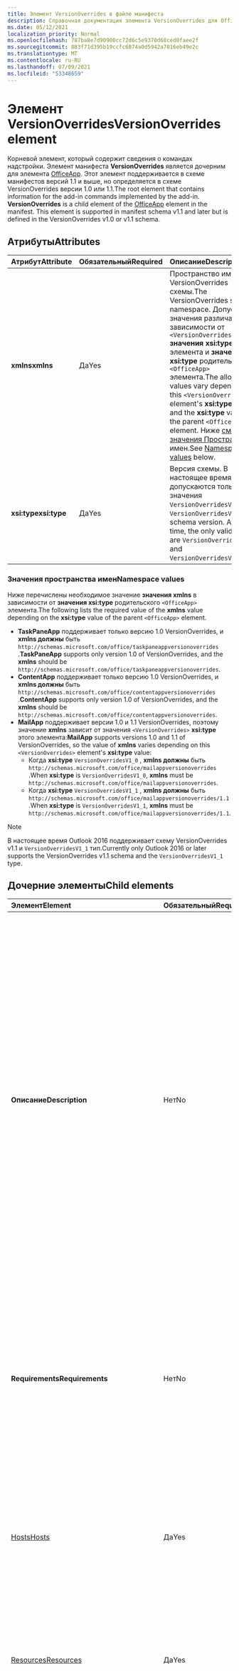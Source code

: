 ```yaml
---
title: Элемент VersionOverrides в файле манифеста
description: Справочная документация элемента VersionOverrides для Office файлов манифеста надстройок (XML).
ms.date: 05/12/2021
localization_priority: Normal
ms.openlocfilehash: 787ba8e7d90900cc72d6c5e9370d68ced0faee2f
ms.sourcegitcommit: 883f71d395b19ccfc6874a0d5942a7016eb49e2c
ms.translationtype: MT
ms.contentlocale: ru-RU
ms.lasthandoff: 07/09/2021
ms.locfileid: "53348659"
---
```

# <a name="versionoverrides-element"></a><span data-ttu-id="d7594-103">Элемент VersionOverrides</span><span class="sxs-lookup"><span data-stu-id="d7594-103">VersionOverrides element</span></span>

<span data-ttu-id="d7594-p101">Корневой элемент, который содержит сведения о командах надстройки. Элемент манифеста **VersionOverrides** является дочерним для элемента [OfficeApp](officeapp.md). Этот элемент поддерживается в схеме манифестов версий 1.1 и выше, но определяется в схеме VersionOverrides версии 1.0 или 1.1.</span><span class="sxs-lookup"><span data-stu-id="d7594-p101">The root element that contains information for the add-in commands implemented by the add-in. **VersionOverrides** is a child element of the [OfficeApp](officeapp.md) element in the manifest. This element is supported in manifest schema v1.1 and later but is defined in the VersionOverrides v1.0 or v1.1 schema.</span></span>

## <a name="attributes"></a><span data-ttu-id="d7594-107">Атрибуты</span><span class="sxs-lookup"><span data-stu-id="d7594-107">Attributes</span></span>

|  <span data-ttu-id="d7594-108">Атрибут</span><span class="sxs-lookup"><span data-stu-id="d7594-108">Attribute</span></span>  |  <span data-ttu-id="d7594-109">Обязательный</span><span class="sxs-lookup"><span data-stu-id="d7594-109">Required</span></span>  |  <span data-ttu-id="d7594-110">Описание</span><span class="sxs-lookup"><span data-stu-id="d7594-110">Description</span></span>  |
|:-----|:-----|:-----|
|  <span data-ttu-id="d7594-111">**xmlns**</span><span class="sxs-lookup"><span data-stu-id="d7594-111">**xmlns**</span></span>       |  <span data-ttu-id="d7594-112">Да</span><span class="sxs-lookup"><span data-stu-id="d7594-112">Yes</span></span>  |  <span data-ttu-id="d7594-113">Пространство имен VersionOverrides схемы.</span><span class="sxs-lookup"><span data-stu-id="d7594-113">The VersionOverrides schema namespace.</span></span> <span data-ttu-id="d7594-114">Допустимые значения различаются в зависимости от `<VersionOverrides>` **значения xsi:type** этого элемента и **значения xsi:type** родительского `<OfficeApp>` элемента.</span><span class="sxs-lookup"><span data-stu-id="d7594-114">The allowed values vary depending on  this `<VersionOverrides>` element's **xsi:type** value and the **xsi:type** value of the parent `<OfficeApp>` element.</span></span> <span data-ttu-id="d7594-115">Ниже [см. значения Пространства](#namespace-values) имен.</span><span class="sxs-lookup"><span data-stu-id="d7594-115">See [Namespace values](#namespace-values) below.</span></span>|
|  <span data-ttu-id="d7594-116">**xsi:type**</span><span class="sxs-lookup"><span data-stu-id="d7594-116">**xsi:type**</span></span>  |  <span data-ttu-id="d7594-117">Да</span><span class="sxs-lookup"><span data-stu-id="d7594-117">Yes</span></span>  | <span data-ttu-id="d7594-p103">Версия схемы. В настоящее время допускаются только значения `VersionOverridesV1_0` и `VersionOverridesV1_1`.</span><span class="sxs-lookup"><span data-stu-id="d7594-p103">The schema version. At this time, the only valid values are `VersionOverridesV1_0` and `VersionOverridesV1_1`.</span></span> |

### <a name="namespace-values"></a><span data-ttu-id="d7594-120">Значения пространства имен</span><span class="sxs-lookup"><span data-stu-id="d7594-120">Namespace values</span></span>

<span data-ttu-id="d7594-121">Ниже перечислены необходимое значение **значения xmlns** в зависимости от **значения xsi:type** родительского `<OfficeApp>` элемента.</span><span class="sxs-lookup"><span data-stu-id="d7594-121">The following lists the required value of the **xmlns** value depending on the **xsi:type** value of the parent `<OfficeApp>` element.</span></span>

- <span data-ttu-id="d7594-122">**TaskPaneApp** поддерживает только версию 1.0 VersionOverrides, и **xmlns должны** быть `http://schemas.microsoft.com/office/taskpaneappversionoverrides` .</span><span class="sxs-lookup"><span data-stu-id="d7594-122">**TaskPaneApp** supports only version 1.0 of VersionOverrides, and the **xmlns** should be `http://schemas.microsoft.com/office/taskpaneappversionoverrides`.</span></span>
- <span data-ttu-id="d7594-123">**ContentApp** поддерживает только версию 1.0 VersionOverrides, и **xmlns должны** быть `http://schemas.microsoft.com/office/contentappversionoverrides` .</span><span class="sxs-lookup"><span data-stu-id="d7594-123">**ContentApp** supports only version 1.0 of VersionOverrides, and the **xmlns** should be `http://schemas.microsoft.com/office/contentappversionoverrides`.</span></span>
- <span data-ttu-id="d7594-124">**MailApp** поддерживает версии 1.0 и 1.1 VersionOverrides, поэтому значение **xmlns** зависит от значения `<VersionOverrides>` **xsi:type** этого элемента:</span><span class="sxs-lookup"><span data-stu-id="d7594-124">**MailApp** supports versions 1.0 and 1.1 of VersionOverrides, so the value of **xmlns** varies depending on this `<VersionOverrides>` element's **xsi:type** value:</span></span>
    - <span data-ttu-id="d7594-125">Когда **xsi:type** `VersionOverridesV1_0` , **xmlns должны** быть `http://schemas.microsoft.com/office/mailappversionoverrides` .</span><span class="sxs-lookup"><span data-stu-id="d7594-125">When **xsi:type** is `VersionOverridesV1_0`, **xmlns** must be `http://schemas.microsoft.com/office/mailappversionoverrides`.</span></span>
    - <span data-ttu-id="d7594-126">Когда **xsi:type** `VersionOverridesV1_1` , **xmlns должны** быть `http://schemas.microsoft.com/office/mailappversionoverrides/1.1` .</span><span class="sxs-lookup"><span data-stu-id="d7594-126">When **xsi:type** is `VersionOverridesV1_1`, **xmlns** must be `http://schemas.microsoft.com/office/mailappversionoverrides/1.1`.</span></span>

> [!NOTE]
> <span data-ttu-id="d7594-127">В настоящее время Outlook 2016 поддерживает схему VersionOverrides v1.1 и `VersionOverridesV1_1` тип.</span><span class="sxs-lookup"><span data-stu-id="d7594-127">Currently only Outlook 2016 or later supports the VersionOverrides v1.1 schema and the `VersionOverridesV1_1` type.</span></span>

## <a name="child-elements"></a><span data-ttu-id="d7594-128">Дочерние элементы</span><span class="sxs-lookup"><span data-stu-id="d7594-128">Child elements</span></span>

|  <span data-ttu-id="d7594-129">Элемент</span><span class="sxs-lookup"><span data-stu-id="d7594-129">Element</span></span> |  <span data-ttu-id="d7594-130">Обязательный</span><span class="sxs-lookup"><span data-stu-id="d7594-130">Required</span></span>  |  <span data-ttu-id="d7594-131">Описание</span><span class="sxs-lookup"><span data-stu-id="d7594-131">Description</span></span>  |
|:-----|:-----|:-----|
|  <span data-ttu-id="d7594-132">**Описание**</span><span class="sxs-lookup"><span data-stu-id="d7594-132">**Description**</span></span>    |  <span data-ttu-id="d7594-133">Нет</span><span class="sxs-lookup"><span data-stu-id="d7594-133">No</span></span>   |  <span data-ttu-id="d7594-134">Описывает надстройку.</span><span class="sxs-lookup"><span data-stu-id="d7594-134">Describes the add-in.</span></span> <span data-ttu-id="d7594-135">Переопределяет элемент `Description` в любой родительской части манифеста.</span><span class="sxs-lookup"><span data-stu-id="d7594-135">This overrides the `Description` element in any parent portion of the manifest.</span></span> <span data-ttu-id="d7594-136">Текст описания содержится в дочернем элементе **LongString**, включенном в элемент [Resources](resources.md).</span><span class="sxs-lookup"><span data-stu-id="d7594-136">The text of the description is contained in a child element of the **LongString** element contained in the [Resources](resources.md) element.</span></span> <span data-ttu-id="d7594-137">Атрибут элемента Description может быть не более 32 символов и за набором значения атрибута `resid`  `id` `String` элемента, содержаного текст.</span><span class="sxs-lookup"><span data-stu-id="d7594-137">The `resid` attribute of the **Description** element can be no more than 32 characters and is set to the value of the `id` attribute of the `String` element that contains the text.</span></span>|
|  <span data-ttu-id="d7594-138">**Requirements**</span><span class="sxs-lookup"><span data-stu-id="d7594-138">**Requirements**</span></span>  |  <span data-ttu-id="d7594-139">Нет</span><span class="sxs-lookup"><span data-stu-id="d7594-139">No</span></span>   |  <span data-ttu-id="d7594-p105">Задает минимальные набор требований и версию библиотеки Office.js, необходимые надстройке. Переопределяет элемент `Requirements` в родительской части манифеста.</span><span class="sxs-lookup"><span data-stu-id="d7594-p105">Specifies the minimum requirement set and version of Office.js that the add-in requires. This overrides the  `Requirements` element in the parent portion of the manifest.</span></span>|
|  [<span data-ttu-id="d7594-142">Hosts</span><span class="sxs-lookup"><span data-stu-id="d7594-142">Hosts</span></span>](hosts.md)                |  <span data-ttu-id="d7594-143">Да</span><span class="sxs-lookup"><span data-stu-id="d7594-143">Yes</span></span>  |  <span data-ttu-id="d7594-144">Указывает коллекцию Office приложений.</span><span class="sxs-lookup"><span data-stu-id="d7594-144">Specifies a collection of Office applications.</span></span> <span data-ttu-id="d7594-145">Элемент Child Hosts переопределяет элемент Hosts в родительской части манифеста.</span><span class="sxs-lookup"><span data-stu-id="d7594-145">The child Hosts element overrides the Hosts element in the parent portion of the manifest.</span></span>  |
|  [<span data-ttu-id="d7594-146">Resources</span><span class="sxs-lookup"><span data-stu-id="d7594-146">Resources</span></span>](resources.md)    |  <span data-ttu-id="d7594-147">Да</span><span class="sxs-lookup"><span data-stu-id="d7594-147">Yes</span></span>  | <span data-ttu-id="d7594-148">Определяет коллекцию ресурсов (строк, URL-адресов и изображений), на которые ссылаются другие элементы манифеста.</span><span class="sxs-lookup"><span data-stu-id="d7594-148">Defines a collection of resources (strings, URLs, and images) that other manifest elements reference.</span></span>|
|  [<span data-ttu-id="d7594-149">EquivalentAddins</span><span class="sxs-lookup"><span data-stu-id="d7594-149">EquivalentAddins</span></span>](equivalentaddins.md)    |  <span data-ttu-id="d7594-150">Нет</span><span class="sxs-lookup"><span data-stu-id="d7594-150">No</span></span>  | <span data-ttu-id="d7594-151">Указывает родной (COM/XLL) надстройки, эквивалентные веб-надстройки.</span><span class="sxs-lookup"><span data-stu-id="d7594-151">Specifies the native (COM/XLL) add-ins that are equivalent to the web add-in.</span></span> <span data-ttu-id="d7594-152">Веб-надстройка не активируется, если установлена эквивалентная родной надстройка.</span><span class="sxs-lookup"><span data-stu-id="d7594-152">The web add-in is not activated if an equivalent native add-in is installed.</span></span>|
|  <span data-ttu-id="d7594-153">**VersionOverrides**</span><span class="sxs-lookup"><span data-stu-id="d7594-153">**VersionOverrides**</span></span>    |  <span data-ttu-id="d7594-154">Нет</span><span class="sxs-lookup"><span data-stu-id="d7594-154">No</span></span>  | <span data-ttu-id="d7594-p108">Определяет команды надстроек в новой версии схемы. Подробные сведения см. в разделе [Реализация нескольких версий](#implementing-multiple-versions).</span><span class="sxs-lookup"><span data-stu-id="d7594-p108">Defines add-in commands under a newer schema version. See [Implementing multiple versions](#implementing-multiple-versions) for details.</span></span> |
|  [<span data-ttu-id="d7594-157">WebApplicationInfo</span><span class="sxs-lookup"><span data-stu-id="d7594-157">WebApplicationInfo</span></span>](webapplicationinfo.md)    |  <span data-ttu-id="d7594-158">Нет</span><span class="sxs-lookup"><span data-stu-id="d7594-158">No</span></span>  | <span data-ttu-id="d7594-159">Указывает сведения о регистрации надстройки с защищенными эмитентами маркеров, такими как Azure Active Directory V2.0.</span><span class="sxs-lookup"><span data-stu-id="d7594-159">Specifies details about the add-in's registration with secure token issuers, such as Azure Active Directory V2.0.</span></span> |
|  [<span data-ttu-id="d7594-160">ExtendedPermissions</span><span class="sxs-lookup"><span data-stu-id="d7594-160">ExtendedPermissions</span></span>](extendedpermissions.md) |  <span data-ttu-id="d7594-161">Нет</span><span class="sxs-lookup"><span data-stu-id="d7594-161">No</span></span>  |  <span data-ttu-id="d7594-162">Указывает коллекцию расширенных разрешений.</span><span class="sxs-lookup"><span data-stu-id="d7594-162">Specifies a collection of extended permissions.</span></span> |

### <a name="versionoverrides-example"></a><span data-ttu-id="d7594-163">Пример VersionOverrides</span><span class="sxs-lookup"><span data-stu-id="d7594-163">VersionOverrides example</span></span>

<span data-ttu-id="d7594-164">Ниже приводится пример типичного элемента, включая некоторые детские элементы, которые не требуются, но `<VersionOverrides>` обычно используются.</span><span class="sxs-lookup"><span data-stu-id="d7594-164">The following is an example of a typical `<VersionOverrides>` element, including some child elements that are not required but are typically used.</span></span>

```xml
<OfficeApp ... xsi:type="MailApp">
...
  <VersionOverrides xmlns="http://schemas.microsoft.com/office/mailappversionoverrides" xsi:type="VersionOverridesV1_0">
    <Description resid="residDescription" />
    <Requirements>
      <!-- add information on requirements -->
    </Requirements>
    <Hosts>
      <Host xsi:type="MailHost">
        <!-- add information on form factors -->
      </Host>
    </Hosts>
    <Resources>
      <!-- add information on resources -->
    </Resources>
  </VersionOverrides>
...
</OfficeApp>
```

## <a name="implementing-multiple-versions"></a><span data-ttu-id="d7594-165">Реализация нескольких версий</span><span class="sxs-lookup"><span data-stu-id="d7594-165">Implementing multiple versions</span></span>

<span data-ttu-id="d7594-p109">В манифесте может быть реализовано несколько версий элемента `VersionOverrides`, которые поддерживают различные версии схемы VersionOverrides. Это можно сделать, чтобы поддерживать новые функции в новой схеме, по-прежнему поддерживая старые клиенты.</span><span class="sxs-lookup"><span data-stu-id="d7594-p109">A manifest can implement multiple versions of the `VersionOverrides` element which support different versions of the VersionOverrides schema. This can be done to optionally support new features in a newer schema while still supporting older clients that do not support the new features.</span></span>

<span data-ttu-id="d7594-168">Чтобы реализовать несколько версий, элемент `VersionOverrides` для новой версии должен зависеть от элемента `VersionOverrides` для старой версии.</span><span class="sxs-lookup"><span data-stu-id="d7594-168">In order to implement multiple versions, the `VersionOverrides` element for the newer version must be a child of the `VersionOverrides` element for the older version.</span></span> <span data-ttu-id="d7594-169">Дочерний элемент `VersionOverrides` не наследует значения от родительского объекта.</span><span class="sxs-lookup"><span data-stu-id="d7594-169">The child `VersionOverrides` element doesn't inherit any values from the parent.</span></span>

<span data-ttu-id="d7594-170">Чтобы реализовать схему VersionOverrides v1.0 и v1.1, манифест будет выглядеть аналогично следующему примеру.</span><span class="sxs-lookup"><span data-stu-id="d7594-170">To implement both the VersionOverrides v1.0 and v1.1 schema, the manifest would look similar to the following example.</span></span>

```xml
<OfficeApp ... xsi:type="MailApp">
...
  <VersionOverrides xmlns="http://schemas.microsoft.com/office/mailappversionoverrides" xsi:type="VersionOverridesV1_0">
    <Description resid="residDescription" />
    <Requirements>
      <!-- add information on requirements -->
    </Requirements>
    <Hosts>
      <Host xsi:type="MailHost">
        <!-- add information on form factors -->
      </Host>
    </Hosts>
    <Resources>
      <!-- add information on resources -->
    </Resources>

    <VersionOverrides xmlns="http://schemas.microsoft.com/office/mailappversionoverrides/1.1" xsi:type="VersionOverridesV1_1">
      <Description resid="residDescription" />
      <Requirements>
        <!-- add information on requirements -->
      </Requirements>
      <Hosts>
        <Host xsi:type="MailHost">
          <!-- add information on form factors -->
        </Host>
      </Hosts>
      <Resources>
        <!-- add information on resources -->
      </Resources>
    </VersionOverrides>  
  </VersionOverrides>
...
</OfficeApp>
```
